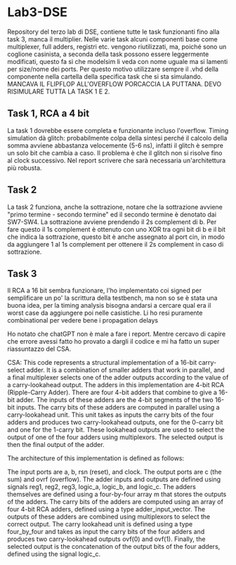 # Lab3-DSE
Repository del terzo lab di DSE, contiene tutte le task funzionanti fino alla task 3, manca il multiplier.
Nelle varie task alcuni componenti base come multiplexer, full adders, registri etc. vengono riutilizzati, ma, poiché sono un coglione casinista, a seconda della task possono essere leggermente modificati, questo fa sì che modelsim li veda con nome uguale ma si lamenti per size/nome dei ports. Per questo motivo utilizzare sempre il .vhd della componente nella cartella della specifica task che si sta simulando. MANCAVA IL FLIPFLOP ALL'OVERFLOW PORCACCIA LA PUTTANA. DEVO RISIMULARE TUTTA LA TASK 1 E 2.

## Task 1, RCA a 4 bit
La task 1 dovrebbe essere completa e funzionante incluso l'overflow. Timing simulation dà glitch: probabilmente colpa della sintesi perché il calcolo della somma avviene abbastanza velocemente (5-6 ns), infatti il glitch è sempre un solo bit che cambia a caso. Il problema è che il glitch non si risolve fino al clock successivo. Nel report scrivere che sarà necessaria un'architettura più robusta.

## Task 2
La task 2 funziona, anche la sottrazione, notare che la sottrazione avviene "primo termine - secondo termine" ed il secondo termine è denotato dai SW7-SW4. La sottrazione avviene prendendo il 2s complement di b. Per fare questo il 1s complement è ottenuto con uno XOR tra ogni bit di b e il bit che indica la sottrazione, questo bit è anche assegnato al port cin, in modo da aggiungere 1 al 1s complement per ottenere il 2s complement in caso di sottrazione.

## Task 3
Il RCA a 16 bit sembra funzionare, l'ho implementato coi signed per semplificare un po' la scrittura della testbench, ma non so se è stata una buona idea, per la timing analysis bisogna andarsi a cercare qual era il worst case da aggiungere poi nelle casistiche. Li ho resi puramente combinational per vedere bene i propagation delays

Ho notato che chatGPT non è male a fare i report. Mentre cercavo di capire che errore avessi fatto ho provato a dargli il codice e mi ha fatto un super riassuntazzo del CSA. 

CSA:
This code represents a structural implementation of a 16-bit carry-select adder. It is a combination of smaller adders that work in parallel, and a final multiplexer selects one of the adder outputs according to the value of a carry-lookahead output. The adders in this implementation are 4-bit RCA (Ripple-Carry Adder). There are four 4-bit adders that combine to give a 16-bit adder. The inputs of these adders are the 4-bit segments of the two 16-bit inputs. The carry bits of these adders are computed in parallel using a carry-lookahead unit. This unit takes as inputs the carry bits of the four adders and produces two carry-lookahead outputs, one for the 0-carry bit and one for the 1-carry bit. These lookahead outputs are used to select the output of one of the four adders using multiplexors. The selected output is then the final output of the adder.

The architecture of this implementation is defined as follows:

The input ports are a, b, rsn (reset), and clock.
The output ports are c (the sum) and ovrf (overflow).
The adder inputs and outputs are defined using signals reg1, reg2, reg3, logic_a, logic_b, and logic_c.
The adders themselves are defined using a four-by-four array m that stores the outputs of the adders.
The carry bits of the adders are computed using an array of four 4-bit RCA adders, defined using a type adder_input_vector. The outputs of these adders are combined using multiplexors to select the correct output.
The carry lookahead unit is defined using a type four_by_four and takes as input the carry bits of the four adders and produces two carry-lookahead outputs ovf(0) and ovf(1).
Finally, the selected output is the concatenation of the output bits of the four adders, defined using the signal logic_c.